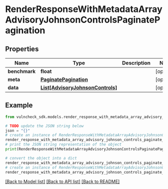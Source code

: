 # RenderResponseWithMetadataArrayAdvisoryJohnsonControlsPaginatePagination


## Properties

Name | Type | Description | Notes
------------ | ------------- | ------------- | -------------
**benchmark** | **float** |  | [optional] 
**meta** | [**PaginatePagination**](PaginatePagination.md) |  | [optional] 
**data** | [**List[AdvisoryJohnsonControls]**](AdvisoryJohnsonControls.md) |  | [optional] 

## Example

```python
from vulncheck_sdk.models.render_response_with_metadata_array_advisory_johnson_controls_paginate_pagination import RenderResponseWithMetadataArrayAdvisoryJohnsonControlsPaginatePagination

# TODO update the JSON string below
json = "{}"
# create an instance of RenderResponseWithMetadataArrayAdvisoryJohnsonControlsPaginatePagination from a JSON string
render_response_with_metadata_array_advisory_johnson_controls_paginate_pagination_instance = RenderResponseWithMetadataArrayAdvisoryJohnsonControlsPaginatePagination.from_json(json)
# print the JSON string representation of the object
print(RenderResponseWithMetadataArrayAdvisoryJohnsonControlsPaginatePagination.to_json())

# convert the object into a dict
render_response_with_metadata_array_advisory_johnson_controls_paginate_pagination_dict = render_response_with_metadata_array_advisory_johnson_controls_paginate_pagination_instance.to_dict()
# create an instance of RenderResponseWithMetadataArrayAdvisoryJohnsonControlsPaginatePagination from a dict
render_response_with_metadata_array_advisory_johnson_controls_paginate_pagination_from_dict = RenderResponseWithMetadataArrayAdvisoryJohnsonControlsPaginatePagination.from_dict(render_response_with_metadata_array_advisory_johnson_controls_paginate_pagination_dict)
```
[[Back to Model list]](../README.md#documentation-for-models) [[Back to API list]](../README.md#documentation-for-api-endpoints) [[Back to README]](../README.md)


